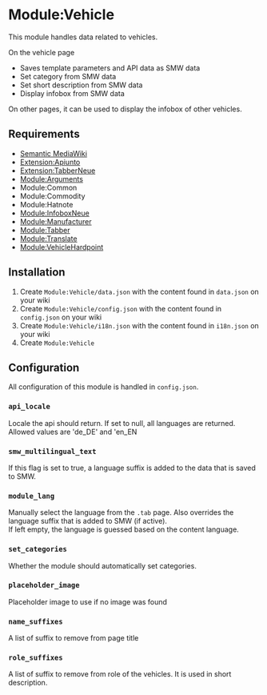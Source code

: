 # Module:Vehicle

This module handles data related to vehicles.

On the vehicle page
- Saves template parameters and API data as SMW data
- Set category from SMW data
- Set short description from SMW data
- Display infobox from SMW data
  
On other pages, it can be used to display the infobox of other vehicles.

## Requirements
- [Semantic MediaWiki](https://www.mediawiki.org/wiki/Extension:Semantic_MediaWiki)
- [Extension:Apiunto](https://github.com/StarCitizenWiki/Apiunto)
- [Extension:TabberNeue](https://github.com/StarCitizenTools/mediawiki-extensions-TabberNeue)
- [Module:Arguments](https://www.mediawiki.org/wiki/Module:Arguments)
- Module:Common
- Module:Commodity
- Module:Hatnote
- [Module:InfoboxNeue](https://github.com/The-Star-Citizen-Wikis/SharedModules/tree/master/InfoboxNeue)
- [Module:Manufacturer](https://github.com/The-Star-Citizen-Wikis/SharedModules/tree/master/Manufacturer)
- [Module:Tabber](https://github.com/The-Star-Citizen-Wikis/SharedModules/tree/master/Tabber)
- [Module:Translate](https://github.com/The-Star-Citizen-Wikis/SharedModules/tree/master/Translate)
- [Module:VehicleHardpoint](https://github.com/The-Star-Citizen-Wikis/SharedModules/tree/master/VehicleHardpoint)

## Installation
1. Create `Module:Vehicle/data.json` with the content found in `data.json` on your wiki 
2. Create `Module:Vehicle/config.json` with the content found in `config.json` on your wiki 
3. Create `Module:Vehicle/i18n.json` with the content found in `i18n.json` on your wiki
4. Create `Module:Vehicle`

## Configuration
All configuration of this module is handled in `config.json`.

### `api_locale`
Locale the api should return. If set to null, all languages are returned. Allowed values are 'de_DE' and 'en_EN

### `smw_multilingual_text`
If this flag is set to true, a language suffix is added to the data that is saved to SMW.

### `module_lang`
Manually select the language from the `.tab` page. Also overrides the language suffix that is added to SMW (if active).  
If left empty, the language is guessed based on the content language.

### `set_categories`
Whether the module should automatically set categories.

### `placeholder_image`
Placeholder image to use if no image was found

### `name_suffixes`
A list of suffix to remove from page title

### `role_suffixes`
A list of suffix to remove from role of the vehicles. It is used in short description.
